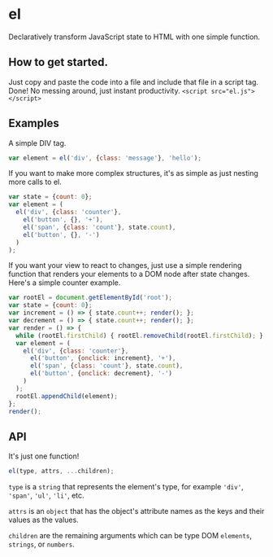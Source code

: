 # el
Declaratively transform JavaScript state to HTML with one simple function.

## How to get started.
Just copy and paste the code into a file and include that file in a script tag. Done! No messing around, just instant productivity.
`<script src="el.js"></script>`

## Examples
A simple DIV tag.
```javascript
var element = el('div', {class: 'message'}, 'hello');
```

If you want to make more complex structures, it's as simple as just nesting more calls to el.
```javascript
var state = {count: 0};
var element = (
  el('div', {class: 'counter'},
    el('button', {}, '+'),
    el('span', {class: 'count'}, state.count),
    el('button', {}, '-')
  )
);
```

If you want your view to react to changes, just use a simple rendering function that renders your elements to a DOM node after state changes. Here's a simple counter example.
```javascript
var rootEl = document.getElementById('root');
var state = {count: 0};
var increment = () => { state.count++; render(); };
var decrement = () => { state.count++; render(); };
var render = () => {
  while (rootEl.firstChild) { rootEl.removeChild(rootEl.firstChild); }
  var element = (
    el('div', {class: 'counter'},
      el('button', {onclick: increment}, '+'),
      el('span', {class: 'count'}, state.count),
      el('button', {onclick: decrement}, '-')
    )
  );
  rootEl.appendChild(element);
};
render();
```

## API
It's just one function!
```javascript
el(type, attrs, ...children);
```
`type` is a `string` that represents the element's type, for example `'div'`, `'span'`, `'ul'`, `'li'`, etc.

`attrs` is an `object` that has the object's attribute names as the keys and their values as the values.

`children` are the remaining arguments which can be type DOM `elements`, `strings`, or `numbers`.
